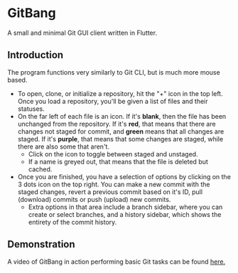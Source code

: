 # GitBang
A small and minimal Git GUI client written in Flutter.

## Introduction
The program functions very similarly to Git CLI, but is much more mouse based. 
- To open, clone, or initialize a repository, hit the "+" icon in the top left. Once you load a repository, you'll be given a list of files and their statuses.
- On the far left of each file is an icon. If it's **blank**, then the file has been unchanged from the repository. If it's **red**, that means that there are changes not staged for commit, and **green** means that all changes are staged. If it's **purple**, that means that some changes are staged, while there are also some that aren't.
  - Click on the icon to toggle between staged and unstaged.
  - If a name is greyed out, that means that the file is deleted but cached.
- Once you are finished, you have a selection of options by clicking on the 3 dots icon on the top right. You can make a new commit with the staged changes, revert a previous commit based on it's ID, pull (download) commits or push (upload) new commits.
  -  Extra options in that area include a branch sidebar, where you can create or select branches, and a history sidebar, which shows the entirety of the commit history. 

## Demonstration
A video of GitBang in action performing basic Git tasks can be found [here.](https://www.youtube.com/watch?v=CyQHwP7_Xgk)
